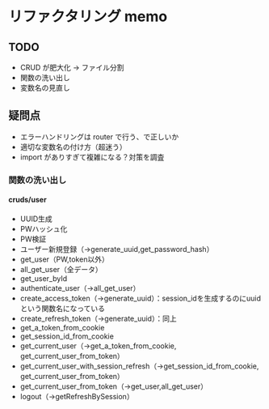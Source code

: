 # リファクタリング memo

## TODO

- CRUD が肥大化 → ファイル分割
- 関数の洗い出し
- 変数名の見直し

## 疑問点

- エラーハンドリングは router で行う、で正しいか
- 適切な変数名の付け方（超迷う）
- import がありすぎて複雑になる？対策を調査

### 関数の洗い出し
#### cruds/user
- UUID生成
- PWハッシュ化
- PW検証
- ユーザー新規登録（→generate_uuid,get_password_hash）
- get_user（PW,token以外）
- all_get_user（全データ）
- get_user_byId
- authenticate_user（→all_get_user）
- create_access_token（→generate_uuid）：session_idを生成するのにuuidという関数名になっている
- create_refresh_token（→generate_uuid）：同上
- get_a_token_from_cookie
- get_session_id_from_cookie
- get_current_user（→get_a_token_from_cookie, get_current_user_from_token）
- get_current_user_with_session_refresh（→get_session_id_from_cookie, get_current_user_from_token）
- get_current_user_from_token（→get_user,all_get_user）
- logout（→getRefreshBySession）
